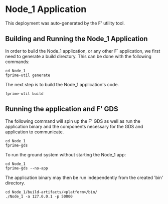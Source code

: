 # Node_1 Application

This deployment was auto-generated by the F' utility tool.

## Building and Running the Node_1 Application

In order to build the Node_1 application, or any other F´ application, we first need to generate a build directory. This can be done with the following commands:

```
cd Node_1
fprime-util generate
```

The next step is to build the Node_1 application's code.
```
fprime-util build
```

## Running the application and F' GDS

The following command will spin up the F' GDS as well as run the application binary and the components necessary for the GDS and application to communicate.

```
cd Node_1
fprime-gds
```

To run the ground system without starting the Node_1 app:
```
cd Node_1
fprime-gds --no-app
```

The application binary may then be run independently from the created 'bin' directory.

```
cd Node_1/build-artifacts/<platform>/bin/
./Node_1 -a 127.0.0.1 -p 50000
```
